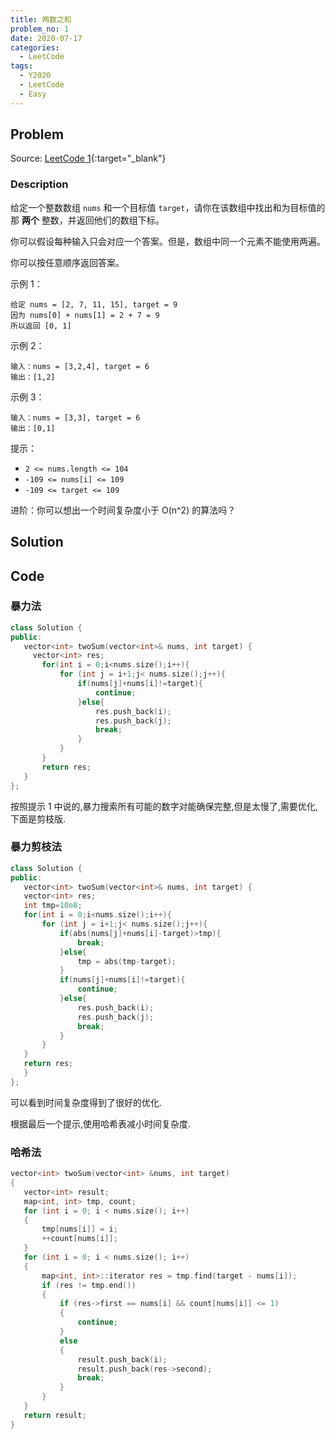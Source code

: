 ```yaml
---
title: 两数之和
problem_no: 1
date: 2020-07-17
categories:
  - LeetCode
tags:
  - Y2020
  - LeetCode
  - Easy
---
```


<!-- more -->

## Problem

Source: [LeetCode 1](https://leetcode-cn.com/problems/two-sum/){:target="_blank"}

### Description

给定一个整数数组 `nums` 和一个目标值 `target`，请你在该数组中找出和为目标值的那 **两个** 整数，并返回他们的数组下标。

你可以假设每种输入只会对应一个答案。但是，数组中同一个元素不能使用两遍。

你可以按任意顺序返回答案。


示例 1：

```text
给定 nums = [2, 7, 11, 15], target = 9
因为 nums[0] + nums[1] = 2 + 7 = 9
所以返回 [0, 1]
```

示例 2：

```text
输入：nums = [3,2,4], target = 6
输出：[1,2]
```

示例 3：

```text
输入：nums = [3,3], target = 6
输出：[0,1]
```

提示：

- `2 <= nums.length <= 104`
- `-109 <= nums[i] <= 109`
- `-109 <= target <= 109`

进阶：你可以想出一个时间复杂度小于 O(n^2) 的算法吗？

## Solution

## Code

### 暴力法

 ```cpp
class Solution {
public:
    vector<int> twoSum(vector<int>& nums, int target) {
      vector<int> res;
        for(int i = 0;i<nums.size();i++){
            for (int j = i+1;j< nums.size();j++){
                if(nums[j]+nums[i]!=target){
                    continue;
                }else{
                    res.push_back(i);
                    res.push_back(j);
                    break;
                }
            }
        }
        return res;
    }
};
```

按照提示 1 中说的,暴力搜索所有可能的数字对能确保完整,但是太慢了,需要优化,下面是剪枝版.

### 暴力剪枝法

 ```cpp
class Solution {
public:
    vector<int> twoSum(vector<int>& nums, int target) {
    vector<int> res;
    int tmp=10e8;
    for(int i = 0;i<nums.size();i++){
        for (int j = i+1;j< nums.size();j++){
            if(abs(nums[j]+nums[i]-target)>tmp){
                break;
            }else{
                tmp = abs(tmp-target);
            }
            if(nums[j]+nums[i]!=target){
                continue;
            }else{
                res.push_back(i);
                res.push_back(j);
                break;
            }
        }
    }
    return res;
    }
};
```

可以看到时间复杂度得到了很好的优化.

根据最后一个提示,使用哈希表减小时间复杂度.

### 哈希法

 ```cpp
vector<int> twoSum(vector<int> &nums, int target)
{
    vector<int> result;
    map<int, int> tmp, count;
    for (int i = 0; i < nums.size(); i++)
    {
        tmp[nums[i]] = i;
        ++count[nums[i]];
    }
    for (int i = 0; i < nums.size(); i++)
    {
        map<int, int>::iterator res = tmp.find(target - nums[i]);
        if (res != tmp.end())
        {
            if (res->first == nums[i] && count[nums[i]] <= 1)
            {
                continue;
            }
            else
            {
                result.push_back(i);
                result.push_back(res->second);
                break;
            }
        }
    }
    return result;
}
```

